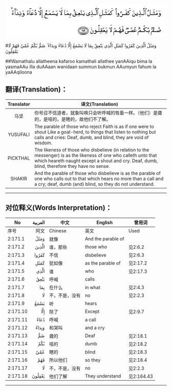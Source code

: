 ![002:171](images/002_171.gif)

#وَمَثَلُ الَّذِينَ كَفَرُوا كَمَثَلِ الَّذِي يَنْعِقُ بِمَا لَا يَسْمَعُ إِلَّا دُعَاءً وَنِدَاءً ۚ صُمٌّ بُكْمٌ عُمْيٌ فَهُمْ لَا يَعْقِلُونَ 

##Wamathalu allatheena kafaroo kamathali allathee yanAAiqu bima la yasmaAAu illa duAAaan wanidaan summun bukmun AAumyun fahum la yaAAqiloona 

## 翻译(Translation)：

| Translator | 译文(Translation)                                            |
| :--------: | ------------------------------------------------------------ |
|    马坚    | 你号召不信道者，就象叫唤只会听呼喊的牲畜一样。（他们）是聋的，是哑的，是瞎的，故他们不了解。 |
|  YUSUFALI  | The parable of those who reject Faith is as if one were to shout Like a goat-herd, to things that listen to nothing but calls and cries: Deaf, dumb, and blind, they are void of wisdom. |
|  PICKTHAL  | The likeness of those who disbelieve (in relation to the messenger) is as the likeness of one who calleth unto that which heareth naught except a shout and cry. Deaf, dumb, blind, therefore they have no sense. |
|   SHAKIR   | And the parable of those who disbelieve is as the parable of one who calls out to that which hears no more than a call and a cry; deaf, dumb (and) blind, so they do not understand. |

---

## 对位释义(Words Interpretation)：

| No      | العربية | 中文    | English            | 曾用词 |
| ------- | ------: | ------- | ------------------ | ------ |
| 序号    |    阿文 | Chinese | 英文               | Used   |
| 2:171.1 |    وَمَثَلُ | 就像    | And the parable of |        |
| 2:171.2  | الَّذِينَ  | 谁，那些       | those who          | 见2:6.2    |
| 2:171.3  | كَفَرُوا  | 不信           | disbelieve | 见2:6.3    |
| 2:171.4  | كَمَثَلِ   | 犹如像         | as the parable of | 见2:17.2   |
| 2:171.5  | الَّذِي   | 谁             | who               | 见2:17.3   |
| 2:171.6  | يَنْعِقُ   | 呼喊           | calls             |            |
| 2:171.7  | بِمَا    | 在什么         | in what           | 见2:4.3    |
| 2:171.8  | لَا     | 不，不是，没有 | no                | 见2:2.3    |
| 2:171.9  | يَسْمَعُ   | 听             | hears             |            |
| 2:171.10 | إِلَّا    | 除了           | Except            | 见2:9.7    |
| 2:171.11 | دُعَاءً   | 呼喊           | a call            |            |
| 2:171.12 | وَنِدَاءً  | 和哭叫         | and a cry         |            |
| 2:171.13 | صُمٌّ     | 聋的           | Deaf              | 见2:18.1   |
| 2:171.14 | بُكْمٌ    | 哑的           | dumb              | 见2:18.2   |
| 2:171.15 | عُمْيٌ    | 瞎的           | blind             | 见2:18.3   |
| 2:171.16 | فَهُمْ    | 所以他们       | so they           | 见2:18.4   |
| 2:171.17 | لَا     | 不，不是，没有 | no                | 见2:2.3    |
| 2:171.18 | يَعْقِلُونَ | 他们了解       | They understand   | 见2:164.43 |

---

